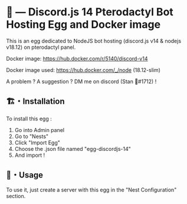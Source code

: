 # 🤖 — Discord.js 14 Pterodactyl Bot Hosting Egg and Docker image

This is an egg dedicated to NodeJS bot hosting (discord.js v14 & nodejs v18.12) on pterodactyl panel.

Docker image: https://hub.docker.com/r/5140/discord-v14

Docker image used: https://hub.docker.com/_/node (18.12-slim)

A problem ? A suggestion ? DM me on discord (Stan 🥔#1712) !

## 🏗️・Installation

To install this egg :

1. Go into Admin panel
2. Go to "Nests"
3. Click "Import Egg"
4. Choose the .json file named "egg-discordjs-14"
5. And import !

## 🌌・Usage

To use it, just create a server with this egg in the "Nest Configuration" section.
